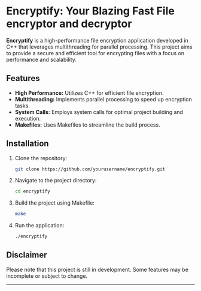 # Encryptify: Your Blazing Fast File encryptor and decryptor


**Encryptify** is a high-performance file encryption application developed in C++ that leverages multithreading for parallel processing. This project aims to provide a secure and efficient tool for encrypting files with a focus on performance and scalability.

## Features

- **High Performance:** Utilizes C++ for efficient file encryption.
- **Multithreading:** Implements parallel processing to speed up encryption tasks.
- **System Calls:** Employs system calls for optimal project building and execution.
- **Makefiles:** Uses Makefiles to streamline the build process.

## Installation

1. Clone the repository:
    ```bash
    git clone https://github.com/yourusername/encryptify.git
    ```

2. Navigate to the project directory:
    ```bash
    cd encryptify
    ```

3. Build the project using Makefile:
    ```bash
    make
    ```

4. Run the application:
    ```bash
    ./encryptify
    ```

## Disclaimer

Please note that this project is still in development. Some features may be incomplete or subject to change. 

---

